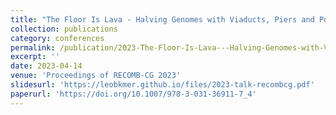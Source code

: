 ```yaml
---
title: "The Floor Is Lava - Halving Genomes with Viaducts, Piers and Pontoons"
collection: publications
category: conferences
permalink: /publication/2023-The-Floor-Is-Lava---Halving-Genomes-with-Viaducts-Piers-and-Pontoons
excerpt: ''
date: 2023-04-14
venue: 'Proceedings of RECOMB-CG 2023'
slidesurl: 'https://leobkmer.github.io/files/2023-talk-recombcg.pdf'
paperurl: 'https://doi.org/10.1007/978-3-031-36911-7_4'
---
```



